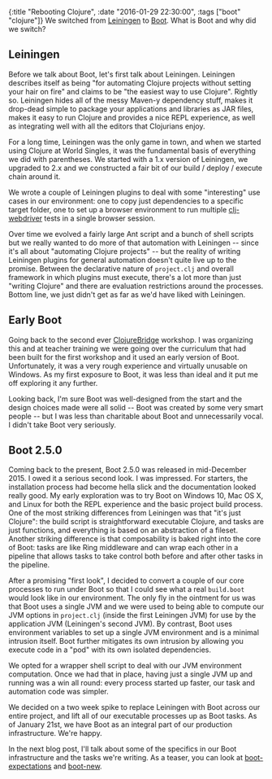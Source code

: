 {:title "Rebooting Clojure",
 :date "2016-01-29 22:30:00",
 :tags ["boot" "clojure"]}
We switched from [Leiningen](http://leiningen.org/) to [Boot](http://boot-clj.com/). What is Boot and why did we switch?<!-- more -->

## Leiningen

Before we talk about Boot, let's first talk about Leiningen. Leiningen describes itself as being "for automating Clojure projects without setting your hair on fire" and claims to be "the easiest way to use Clojure". Rightly so. Leiningen hides all of the messy Maven-y dependency stuff, makes it drop-dead simple to package your applications and libraries as JAR files, makes it easy to run Clojure and provides a nice REPL experience, as well as integrating well with all the editors that Clojurians enjoy.

For a long time, Leiningen was the only game in town, and when we started using Clojure at World Singles, it was the fundamental basis of everything we did with parentheses. We started with a 1.x version of Leiningen, we upgraded to 2.x and we constructed a fair bit of our build / deploy / execute chain around it.

We wrote a couple of Leiningen plugins to deal with some "interesting" use cases in our environment: one to copy just dependencies to a specific target folder, one to set up a browser environment to run multiple [clj-webdriver](https://github.com/semperos/clj-webdriver) tests in a single browser session.

Over time we evolved a fairly large Ant script and a bunch of shell scripts but we really wanted to do more of that automation with Leiningen -- since it's all about "automating Clojure projects" -- but the reality of writing Leiningen plugins for general automation doesn't quite live up to the promise. Between the declarative nature of `project.clj` and overall framework in which plugins must execute, there's a lot more than just "writing Clojure" and there are evaluation restrictions around the processes. Bottom line, we just didn't get as far as we'd have liked with Leiningen.

## Early Boot

Going back to the second ever [ClojureBridge](http://www.clojurebridge.org/) workshop. I was organizing this and at teacher training we were going over the curriculum that had been built for the first workshop and it used an early version of Boot. Unfortunately, it was a very rough experience and virtually unusable on Windows. As my first exposure to Boot, it was less than ideal and it put me off exploring it any further.

Looking back, I'm sure Boot was well-designed from the start and the design choices made were all solid -- Boot was created by some very smart people -- but I was less than charitable about Boot and unnecessarily vocal. I didn't take Boot very seriously.

## Boot 2.5.0

Coming back to the present, Boot 2.5.0 was released in mid-December 2015. I owed it a serious second look. I was impressed. For starters, the installation process had become hella slick and the documentation looked really good. My early exploration was to try Boot on Windows 10, Mac OS X, and Linux for both the REPL experience and the basic project build process. One of the most striking differences from Leiningen was that "it's just Clojure": the build script is straightforward executable Clojure, and tasks are just functions, and everything is based on an abstraction of a fileset. Another striking difference is that composability is baked right into the core of Boot: tasks are like Ring middleware and can wrap each other in a pipeline that allows tasks to take control both before and after other tasks in the pipeline.

After a promising "first look", I decided to convert a couple of our core processes to run under Boot so that I could see what a real `build.boot` would look like in our environment. The only fly in the ointment for us was that Boot uses a single JVM and we were used to being able to compute our JVM options in `project.clj` (inside the first Leiningen JVM) for use by the application JVM (Leiningen's second JVM). By contrast, Boot uses environment variables to set up a single JVM environment and is a minimal intrusion itself. Boot further mitigates its own intrusion by allowing you execute code in a "pod" with its own isolated dependencies.

We opted for a wrapper shell script to deal with our JVM environment computation. Once we had that in place, having just a single JVM up and running was a win all round: every process started up faster, our task and automation code was simpler.

We decided on a two week spike to replace Leiningen with Boot across our entire project, and lift all of our executable processes up as Boot tasks. As of January 21st, we have Boot as an integral part of our production infrastructure. We're happy.

In the next blog post, I'll talk about some of the specifics in our Boot infrastructure and the tasks we're writing. As a teaser, you can look at [boot-expectations](https://github.com/seancorfield/boot-expectations) and [boot-new](https://github.com/seancorfield/boot-new).
